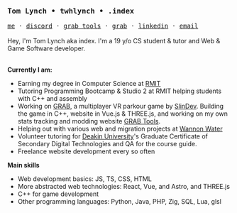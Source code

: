 ### <samp>Tom Lynch • twhlynch • .index</samp>
<samp>
  <a href="https://twhlynch.me">me</a> ·
  <a href="https://twhlynch.me/discord">discord</a> ·
  <a href="https://grab-tools.live/">grab tools</a> ·
  <a href="https://grabvr.quest/">grab</a> ·
  <a href="https://www.linkedin.com/in/twhlynch/">linkedin</a> ·
  <a href="mailto:tom@twhlynch.me">email</a>
</samp>
<br/><br/>
Hey, I'm Tom Lynch aka index. I'm a 19 y/o CS student & tutor and Web & Game Software developer.
<br/><br/>

**Currently I am:**
- Earning my degree in Computer Science at [RMIT](https://rmit.edu.au)
- Tutoring Programming Bootcamp & Studio 2 at RMIT helping students with C++ and assembly
- Working on [GRAB](https://grabvr.quest/), a multiplayer VR parkour game by [SlinDev](https://slin.dev/). Building the game in C++, website in Vue.js & THREE.js, and working on my own stats tracking and modding website [GRAB Tools](https://grab-tools.live).
- Helping out with various web and migration projects at [Wannon Water](https://wannonwater.com.au)
- Volunteer tutoring for [Deakin University](https://deakin.edu.au/)'s Graduate Certificate of Secondary Digital Technologies and QA for the course guide.
- Freelance website development every so often

**Main skills**
- Web development basics: JS, TS, CSS, HTML
- More abstracted web technologies: React, Vue, and Astro, and THREE.js
- C++ for game development
- Other programming languages: Python, Java, PHP, Zig, SQL, Lua, glsl
